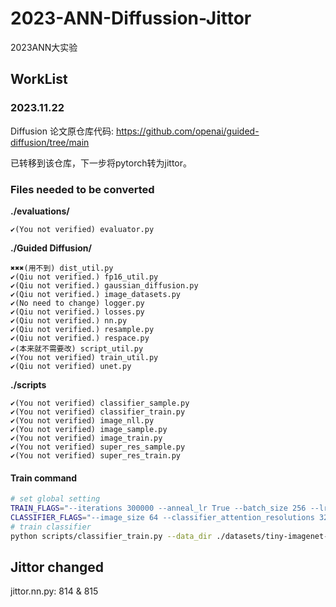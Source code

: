 # 2023-ANN-Diffussion-Jittor

2023ANN大实验

## WorkList

### 2023.11.22

Diffusion 论文原仓库代码: https://github.com/openai/guided-diffusion/tree/main

已转移到该仓库，下一步将pytorch转为jittor。

### Files needed to be converted

**./evaluations/**

```assembly
✔(You not verified) evaluator.py
```

**./Guided Diffusion/**

```assembly
✖✖✖(用不到) dist_util.py
✔(Qiu not verified.) fp16_util.py
✔(Qiu not verified.) gaussian_diffusion.py
✔(Qiu not verified.) image_datasets.py
✔(No need to change) logger.py
✔(Qiu not verified.) losses.py
✔(Qiu not verified.) nn.py
✔(Qiu not verified.) resample.py
✔(Qiu not verified.) respace.py
✔(本来就不需要改) script_util.py
✔(You not verified) train_util.py
✔(Qiu not verified) unet.py
```

**./scripts**

```assembly
✔(You not verified) classifier_sample.py
✔(You not verified) classifier_train.py
✔(You not verified) image_nll.py
✔(You not verified) image_sample.py
✔(You not verified) image_train.py
✔(You not verified) super_res_sample.py
✔(You not verified) super_res_train.py
```

#### Train command
```sh
# set global setting
TRAIN_FLAGS="--iterations 300000 --anneal_lr True --batch_size 256 --lr 3e-4 --save_interval 10000 --weight_decay 0.05"
CLASSIFIER_FLAGS="--image_size 64 --classifier_attention_resolutions 32,16,8 --classifier_depth 2 --classifier_width 128 --classifier_pool attention --classifier_resblock_updown True --classifier_use_scale_shift_norm True"
# train classifier
python scripts/classifier_train.py --data_dir ./datasets/tiny-imagenet-200/train --val_data_dir ./datasets/tiny-imagenet-200/val $TRAIN_FLAGS $CLASSIFIER_FLAGS
```

## Jittor changed
jittor.nn.py: 814 & 815
